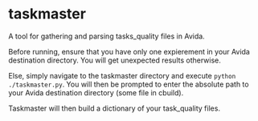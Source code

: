 # taskmaster
A tool for gathering and parsing tasks_quality files in Avida.

Before running, ensure that you have only one expierement in your Avida destination directory. You will get unexpected results otherwise.

Else, simply navigate to the taskmaster directory and execute `python ./taskmaster.py`. 
You will then be prompted to enter the absolute path to your Avida destination directory (some file in cbuild).

Taskmaster will then build a dictionary of your task_quality files.
